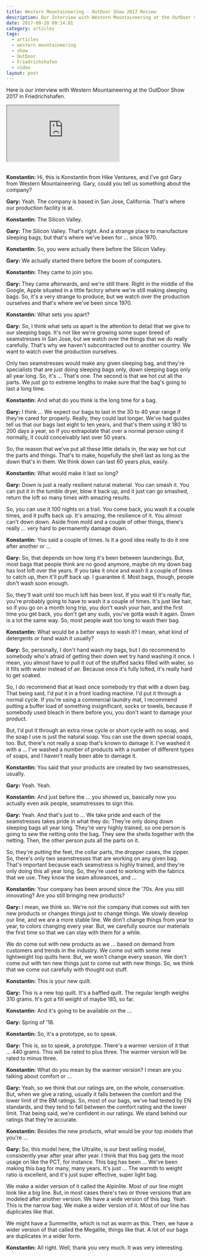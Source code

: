 ```yaml
---
title: Western Mountaineering - OutDoor Show 2017 Review
description: Our Interview with Western Mountaineering at the OutDoor Show 2017
date: 2017-09-28 09:14:01
category: articles
tags:
  - articles
  - western mountaineering
  - show
  - OutDoor
  - Friedrichshafen
  - video
layout: post
---
```


Here is our interview with Western Mountaineering at the OutDoor Show 2017 in Friedrichshafen.

<div class="embed-responsive embed-responsive-16by9">
    <iframe class="embed-responsive-item" src="https://www.youtube.com/embed/fasjt93jXmg"></iframe>
</div>
<br>
<!--more-->

**Konstantin:**	Hi, this is Konstantin from Hike Ventures, and I've got Gary from Western Mountaineering. Gary, could you tell us something about the company?

**Gary:**	Yeah. The company is based in San Jose, California. That's where our production facility is at.

**Konstantin:**	The Silicon Valley.

**Gary:**	The Silicon Valley. That's right. And a strange place to manufacture sleeping bags, but that's where we've been for ... since 1970.

**Konstantin:**	So, you were actually there before the Silicon Valley.

**Gary:**	We actually started there before the boom of computers.

**Konstantin:**	They came to join you.

**Gary:**	They came afterwards, and we're still there. Right in the middle of the Google, Apple situated in a little factory where we're still making sleeping bags. So, it's a very strange to produce, but we watch over the production ourselves and that's where we've been since 1970.

**Konstantin:**	What sets you apart?

**Gary:**	So, I think what sets us apart is the attention to detail that we give to our sleeping bags. It's not like we're growing some super breed of seamstresses in San Jose, but we watch over the things that we do really carefully. That's why we haven't subcontracted out to another country. We want to watch over the production ourselves.

Only two seamstresses would make any given sleeping bag, and they're specialists that are just doing sleeping bags only, down sleeping bags only all year long. So, it's ... That's one.
The second is that we hot cut all the parts. We just go to extreme lengths to make sure that the bag's going to last a long time.

**Konstantin:**	And what do you think is the long time for a bag.

**Gary:**	I think ... We expect our bags to last in the 30 to 40 year range if they're cared for properly. Really, they could last longer. We've had guides tell us that our bags last eight to ten years, and that's them using it 180 to 200 days a year, so if you extrapolate that over a normal person using it normally, it could conceivably last over 50 years.

So, the reason that we've put all these little details in, the way we hot cut the parts and things. That's to make, hopefully the shell last as long as the down that's in them. We think down can last 60 years plus, easily.

**Konstantin:**	What would make it last so long?

**Gary:**	Down is just a really resilient natural material. You can smash it. You can put it in the tumble dryer, blow it back up, and it just can go smashed, return the loft so many times with amazing results.

So, you can use it 100 nights on a trail. You come back, you wash it a couple times, and it puffs back up. It's amazing, the resilience of it. You almost can't down down. Aside from mold and a couple of other things, there's really ... very hard to permanently damage down.

**Konstantin:**	You said a couple of times. Is it a good idea really to do it one after another or ...

**Gary:**	So, that depends on how long it's been between launderings. But, most bags that people think are no good anymore, maybe oh my down bag has lost loft over the years. If you take it once and wash it a couple of times to catch up, then it'll puff back up. I guarantee it. Most bags, though, people don't wash soon enough.

So, they'll wait until too much loft has been lost. If you wait til it's really flat, you're probably going to have to wash it a couple of times. It's just like hair, so if you go on a month long trip, you don't wash your hair, and the first time you get back, you don't get any suds, you've gotta wash it again. Down is a lot the same way. So, most people wait too long to wash their bag.

**Konstantin:**	What would be a better ways to wash it? I mean, what kind of detergents or hand wash it usually?

**Gary:**	So, personally, I don't hand wash my bags, but I do recommend to somebody who's afraid of getting their down wet try hand washing it once. I mean, you almost have to pull it out of the stuffed sacks filled with water, so it fills with water instead of air. Because once it's fully lofted, it's really hard to get soaked.

So, I do recommend that at least once somebody try that with a down bag. That being said, I'd put it in a front loading machine. I'd put it through a normal cycle. If you're using a commercial laundry mat, I recommend putting a buffer load of something insignificant, socks or towels, because if somebody used bleach in there before you, you don't want to damage your product.

But, I'd put it through an extra rinse cycle or short cycle with no soap, and the soap I use is just the natural soap. You can use the down special soaps, too. But, there's not really a soap that's known to damage it. I've washed it with a ... I've washed a number of products with a number of different types of soaps, and I haven't really been able to damage it.

**Konstantin:**	You said that your products are created by two seamstresses, usually.

**Gary:**	Yeah. Yeah.

**Konstantin:**	And just before the ... you showed us, basically now you actually even ask people, seamstresses to sign this.

**Gary:**	Yeah. And that's just to ... We take pride and each of the seamstresses takes pride in what they do. They're only doing down sleeping bags all year long. They're very highly trained, so one person is going to sew the netting onto the bag. They sew the shells together with the netting. Then, the other person puts all the parts on it.

So, they're putting the feet, the collar parts, the dropper cases, the zipper. So, there's only two seamstresses that are working on any given bag. That's important because each seamstress is highly trained, and they're only doing this all year long. So, they're used to working with the fabrics that we use. They know the seam allowances, and ...

**Konstantin:**	Your company has been around since the '70s. Are you still innovating? Are you still bringing new products?

**Gary:**	I mean, we think so. We're not the company that comes out with ten new products or changes things just to change things. We slowly develop our line, and we are a more stable line. We don't change things from year to year, to colors changing every year. But, we carefully source our materials the first time so that we can stay with them for a while.

We do come out with new products as we ... based on demand from customers and trends in the industry. We come out with some new lightweight top quilts here. But, we won't change every season. We don't come out with ten new things just to come out with new things. So, we think that we come out carefully with thought out stuff.

**Konstantin:**	This is your new quilt.

**Gary:**	This is a new top quilt. It's a baffled quilt. The regular length weighs 310 grams. It's got a fill weight of maybe 185, so far.

**Konstantin:**	And it's going to be available on the ...

**Gary:**	Spring of '18.

**Konstantin:**	So, it's a prototype, so to speak.

**Gary:**	This is, so to speak, a prototype. There's a warmer version of it that ... 440 grams. This will be rated to plus three. The warmer version will be rated to minus three.

**Konstantin:**	What do you mean by the warmer version? I mean are you talking about comfort or ...

**Gary:**	Yeah, so we think that our ratings are, on the whole, conservative. But, when we give a rating, usually it falls between the comfort and the lower limit of the BM ratings. So, most of our bags, we've had tested by EN standards, and they tend to fall between the comfort rating and the lower limit. That being said, we're confident in our ratings. We stand behind our ratings that they're accurate.

**Konstantin:**	Besides the new products, what would be your top models that you're ...

**Gary:**	So, this model here, the Ultralite, is our best selling model, consistently year after year after year. I think that this bag gets the most usage on like the PCT, for instance. This bag has been ... We've been making this bag for many, many years. It's just ... The warmth to weight ratio is excellent, and it's just super effective, super light bag.

We make a wider version of it called the Alpinlite. Most of our line might look like a big line. But, in most cases there's two or three versions that are modeled after another version. We have a wide version of this bag. Yeah. This is the narrow bag. We make a wider version of it. Most of our line has duplicates like that.

We might have a Summerlite, which is not as warm as this. Then, we have a wider version of that called the Megalite, things like that. A lot of our bags are duplicates in a wider form.

**Konstantin:**	All right. Well, thank you very much. It was very interesting.
